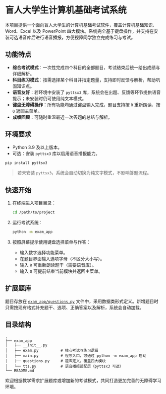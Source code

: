# 盲人大学生计算机基础考试系统

本项目提供一个面向盲人大学生的计算机基础考试软件，覆盖计算机基础知识、Word、Excel 以及 PowerPoint 四大模块。系统完全基于键盘操作，并支持在安装可选语音库后进行语音播报，方便视障同学独立完成练习与考试。

## 功能特点

- **综合考试模式**：一次性完成四个科目的全部题目，考试结束后统一给出成绩与详细解析。
- **科目练习模式**：按需选择某个科目并指定题量，支持即时反馈与解析，帮助巩固知识点。
- **语音友好**：若环境中安装了 `pyttsx3` 库，系统会在出题、反馈等环节提供语音提示；未安装时仍可使用纯文本模式。
- **键盘无障碍操作**：所有功能均通过键盘输入完成，题目支持按 `R` 重新朗读、按 `Q` 返回主菜单。
- **成绩回顾**：可随时重温最近一次答题的总结与解析。

## 环境要求

- Python 3.9 及以上版本。
- 可选：安装 `pyttsx3` 库以启用语音播报能力。

```bash
pip install pyttsx3
```

> 若未安装 `pyttsx3`，系统会自动切换为纯文字模式，不影响答题流程。

## 快速开始

1. 在终端进入项目目录：

   ```bash
   cd /path/to/project
   ```

2. 运行考试系统：

   ```bash
   python -m exam_app
   ```

3. 按照屏幕提示使用键盘选择菜单与作答：

   - 输入数字选择功能菜单。
   - 在题目界面输入选项字母（不区分大小写）。
   - 输入 `R` 可重新朗读题干（需要语音库）。
   - 输入 `Q` 可提前结束当前模块并返回主菜单。

## 扩展题库

题目存放在 [`exam_app/questions.py`](exam_app/questions.py) 文件中，采用数据类形式定义。新增题目时只需按现有格式补充题干、选项、正确答案以及解析，系统会自动加载。

## 目录结构

```
.
├── exam_app
│   ├── __init__.py
│   ├── exam.py          # 核心考试与练习逻辑
│   ├── main.py          # 程序入口，可通过 python -m exam_app 启动
│   ├── questions.py     # 题库定义，覆盖四大模块
│   └── tts.py           # 语音播报适配层（pyttsx3 可选）
└── README.md
```

欢迎根据教学需求扩展题库或增加新的考试模式，共同打造更加完善的无障碍学习环境。
